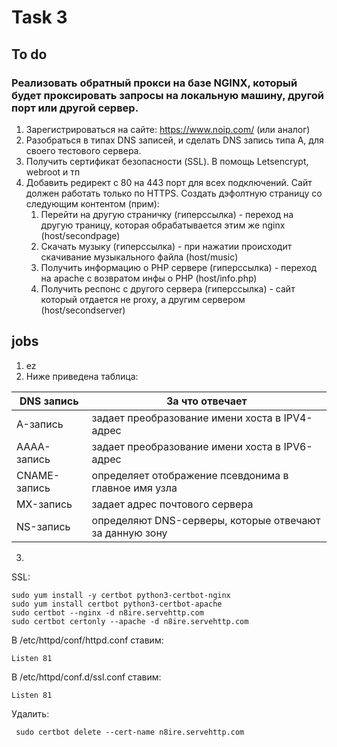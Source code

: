 # Task 3
## To do
### Реализовать обратный прокси на базе NGINX, который будет проксировать запросы на локальную машину, другой порт или другой сервер. 
1. Зарегистрироваться на сайте: https://www.noip.com/ (или аналог) 
2. Разобраться в типах DNS записей, и сделать DNS запись типа А, для своего тестового сервера. 
3. Получить сертификат безопасности (SSL). В помощь Letsencrypt, webroot и тп 
4. Добавить редирект с 80 на 443 порт для всех подключений. Cайт должен работать только по HTTPS. Создать дэфолтную страницу со следующим контентом (прим): 
    1. Перейти на другую страничку (гиперссылка) - переход на другую траницу, которая обрабатывается этим же nginx (host/secondpage) 
    2. Скачать музыку (гиперссылка) - при нажатии происходит скачивание музыкального файла (host/music) 
    3. Получить информацию о PHP сервере (гиперссылка) - переход на apache с возвратом инфы о PHP (host/info.php) 
    4. Получить респонс с другого сервера (гиперссылка) - сайт который отдается не proxy, а другим сервером (host/secondserver)

## jobs
1. ez
2. Ниже приведена таблица:

|DNS запись|За что отвечает|
|---|---|
|A-запись| задает преобразование имени хоста в IPV4-адрес|
|AAAA-запись|задает преобразование имени хоста в IPV6-адрес|
|CNAME-запись|определяет отображение псевдонима в главное имя узла|
|MX-запись|задает адрес почтового сервера|
|NS-запись|определяют DNS-серверы, которые отвечают за данную зону|
3. 

SSL:
```
sudo yum install -y certbot python3-certbot-nginx
sudo yum install certbot python3-certbot-apache
sudo certbot --nginx -d n8ire.servehttp.com
sudo certbot certonly --apache -d n8ire.servehttp.com
```

 В /etc/httpd/conf/httpd.conf ставим:
 ```
 Listen 81
 ```

 В /etc/httpd/conf.d/ssl.conf ставим:
 ```
Listen 81
 ```

 Удалить:
```
 sudo certbot delete --cert-name n8ire.servehttp.com
```